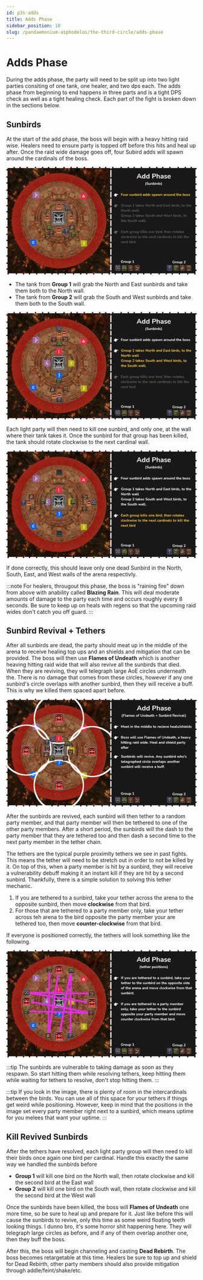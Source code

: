 ```yaml
---
id: p3s-adds
title: Adds Phase
sidebar_position: 10
slug: /pandaemonium-asphodelos/the-third-circle/adds-phase
---
```


# Adds Phase
During the adds phase, the party will need to be split up into two light parties consiting of one tank, one healer, and two dps each.  The adds phase from beginning to end happens in three parts and is a tight DPS check as well as a tight healing check.  Each part of the fight is broken down in the sections below.

## Sunbirds
At the start of the add phase, the boss will begin with a heavy hitting raid wise.  Healers need to ensure party is topped off before this hits and heal up after.  Once the raid wide damage goes off, four Subird adds will spawn around the cardinals of the boss.

![Sunbirds Spawn](/img/pandaemonium-asphodelos/the-third-circle/add-phase-sunbirds-step-one.png)

- The tank from **Group 1** will grab the North and East sunbirds and take them both to the North wall.
- The tank from **Group 2** will grab the South and West sunbirds and take them both to the South wall.

![Sunbirds Spawn](/img/pandaemonium-asphodelos/the-third-circle/add-phase-sunbirds-step-two.png)

Each light party will then need to kill one sunbird, and only one, at the wall where their tank takes it.  Once the sunbird for that group has been killed, the tank should rotate clockwise to the next cardinal wall.

![Sunbirds Spawn](/img/pandaemonium-asphodelos/the-third-circle/add-phase-sunbirds-step-three.png)

If done correctly, this should leave only one dead Sunbird in the North, South, East, and West walls of the arena respectivly.  

:::note
For healers, througout this phase, the boss is "raining fire" down from above with anability called **Blazing Rain**.  This will deal moderate amounts of damage to the party each time and occurs roughly every 8 seconds. Be sure to keep up on heals with regens so that the upcoming raid wides don't catch you off guard.
:::

## Sunbird Revival + Tethers
After all sunbirds are dead, the party should meat up in the middle of the arena to receive healing top ups and an shields and mitigation that can be provided.  The boss will then use **Flames of Undeath** which is another heaving hitting raid wide that will also revive all the sunbirds that died.  When they are reviving, they will telegraph large AoE circles underneath the.  There is no damage that comes from these circles, however if any one sunbird's circle overlaps with another sunbird, then they will receive a buff.  This is why we killed them spaced apart before.

![Sunbirds Spawn](/img/pandaemonium-asphodelos/the-third-circle/add-phase-sunbirds-revive.png)

After the sunbirds are revived, each sunbird will then tether to a random party member, and that party member will then be tethered to one of the other party members.  After a short period, the sunbirds will the dash to the party member that they are tethered too and then dash a second time to the next party member in the tether chain.

The tethers are the typical purple proximity tethers we see in past fights.  This means the tether will need to be stretch out in order to not be killed by it. On top of this, when a party member is hit by a sunbird, they will receive a vulnerability debuff making it an instant kill if they are hit by a second sunbird.  Thankfully, there is a simple solution to solving this tether mechanic.

1. If you are tethered to a sunbird, take your tether across the arena to the opposite sunbird, then move **clockwise** from that bird.
2. For those that are tethered to a party member only, take your tether across teh arena to the bird opposite the party member your are tethered too, then move **counter-clockwise** from that bird.

If everyone is positioned correctly, the tethers will look something like the following.

![Sunbirds Tethers](/img/pandaemonium-asphodelos/the-third-circle/add-phase-sunbirds-tethers.png)


:::tip
The sunbirds are vulnerable to taking damage as soon as they respawn. So start hitting them while resolving tethers, keep hitting them while waiting for tethers to resolve, don't stop hitting them.
:::

:::tip
If you look in the image, there is plenty of room in the intercardinals between the birds.  You can use all of this space for your tethers if things get weird while positioning.  However, keep in mind that the positions in the image set every party member right next to a sunbird, which means uptime for you melees that want your uptime.
:::


## Kill Revived Sunbirds
After the tethers have resolved, each light party group will then need to kill their birds once again one bird per cardinal.  Handle this exactly the same way we handled the sunbirds before

- **Group 1** will kill one bird on the North wall, then rotate clockwise and kill the second bird at the East wall
- **Group 2** will kill one bird on the South wall, then rotate clockwise and kill the second bird at the West wall


Once the sunbirds have been killed, the boss will **Flames of Undeath** one more time, so be sure to heal up and prepare for it.  Just like before this will cause the sunbirds to revive, only this time as some weird floating teeth looking things. I dunno bro, it's some horror shit happening here.  They will telegraph large circles as before, and if any of them overlap another one, then they buff the boss.

After this, the boss will begin channeling and casting **Dead Rebirth**. The boss becomes retargetable at this time.  Healers be sure to top up and shield for Dead Rebirth, other party members should also provide mitigation through addle/feint/shake/etc.